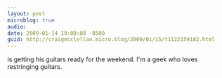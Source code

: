 ```yaml
---
layout: post
microblog: true
audio: 
date: 2009-01-14 19:00:00 -0500
guid: http://craigmcclellan.micro.blog/2009/01/15/t1122159182.html
---
```

is getting his guitars ready for the weekend.  I'm a geek who loves restringing guitars.
